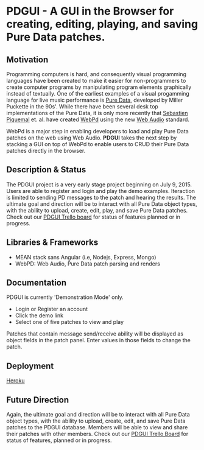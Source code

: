 # PDGUI - A GUI in the Browser for creating, editing, playing, and saving Pure Data patches.

## Motivation
Programming computers is hard, and consequently visual programming languages
have been created to make it easier for non-programmers to create computer programs by manipulating
program elements graphically instead of textually. One of the earliest examples of a visual progamming
language for live music performance is [Pure Data](http://puredata.info), developed by Miller Puckette in the 90s'.
While there have been several desk top implementations of the Pure Data, it is only more recently that 
[Sebastien Piquemal](http://funktion.fm/#contact) et. al. have created [WebPd](https://github.com/sebpiq/WebPd)
using the new [Web Audio](https://developer.mozilla.org/en-US/docs/Web/API/Web_Audio_API) standard.

WebPd is a major step in enabling developers to load and play Pure Data patches on the web using Web Audio.
**PDGUI** takes the next step by stacking a GUI on top of WebPd to enable users to CRUD their Pure Data patches directly in the browser.

## Description & Status
The PDGUI project is a very early stage project beginning on July 9, 2015.  Users are able to register and login and play the demo
examples. Iteraction is limited to sending PD messages to the patch and hearing the results.  The ultimate goal and direction will
be to interact with all Pure Data object types, with the ability to upload, create, edit, play, and save Pure Data patches. Check out
our [PDGUI Trello board](https://trello.com/b/07uE2nVI/pure-data-gui-development) for status of features planned or in progress.

## Libraries & Frameworks
- MEAN stack sans Angular (i.e, Nodejs, Express, Mongo)
- WebPD: Web Audio, Pure Data patch parsing and renders

## Documentation
PDGUI is currently 'Demonstration Mode' only.
- Login or Register an account
- Click the demo link
- Select one of five patches to view and play

Patches that contain message send/receive ability will be displayed as
object fields in the patch panel. Enter values in those fields to change
the patch.

## Deployment
[Heroku]()

## Future Direction
Again, the ultimate goal and direction will be to interact with all Pure Data object types, with the
ability to upload, create, edit, and save Pure Data patches to the PDGUI database.  Members will be able
to view and share their patches with other members. Check out our [PDGUI Trello Board](https://trello.com/b/07uE2nVI/pure-data-gui-development)
for status of features, planned or in progress.

